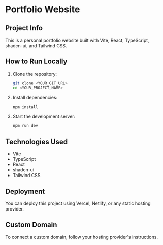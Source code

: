 
# Portfolio Website

## Project Info

This is a personal portfolio website built with Vite, React, TypeScript, shadcn-ui, and Tailwind CSS.

## How to Run Locally

1. Clone the repository:
	```sh
	git clone <YOUR_GIT_URL>
	cd <YOUR_PROJECT_NAME>
	```
2. Install dependencies:
	```sh
	npm install
	```
3. Start the development server:
	```sh
	npm run dev
	```

## Technologies Used

- Vite
- TypeScript
- React
- shadcn-ui
- Tailwind CSS

## Deployment

You can deploy this project using Vercel, Netlify, or any static hosting provider.

## Custom Domain

To connect a custom domain, follow your hosting provider's instructions.
